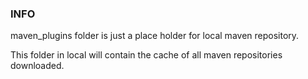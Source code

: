 ### INFO
maven_plugins folder is just a place holder for local maven repository.

This folder in local will contain the cache of all maven repositories downloaded.
